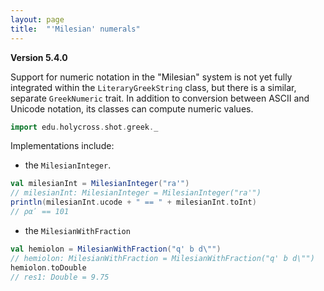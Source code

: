 ```yaml
---
layout: page
title:  "'Milesian' numerals"
---
```



**Version 5.4.0**


Support for numeric notation in the "Milesian" system is not yet fully integrated within the `LiteraryGreekString` class, but there is a similar, separate `GreekNumeric` trait.  In addition to conversion between ASCII and Unicode notation, its classes can compute numeric values.



```scala
import edu.holycross.shot.greek._
```

Implementations include:

-  the `MilesianInteger`.

```scala
val milesianInt = MilesianInteger("ra'")
// milesianInt: MilesianInteger = MilesianInteger("ra'")
println(milesianInt.ucode + " == " + milesianInt.toInt)
// ραʹ == 101
```

- the `MilesianWithFraction`

```scala
val hemiolon = MilesianWithFraction("q' b d\"")
// hemiolon: MilesianWithFraction = MilesianWithFraction("q' b d\"")
hemiolon.toDouble
// res1: Double = 9.75
```

